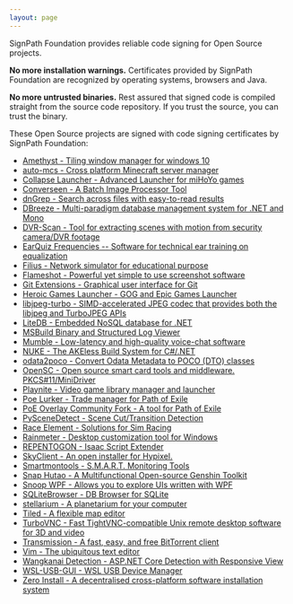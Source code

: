 ```yaml
---
layout: page
---
```


SignPath Foundation provides reliable code signing for Open Source projects. 

**No more installation warnings.** Certificates provided by SignPath Foundation are recognized by operating systems, browsers and Java.

**No more untrusted binaries.** Rest assured that signed code is compiled straight from the source code repository. If you trust the source, you can trust the binary.

These Open Source projects are signed with code signing certificates by SignPath Foundation:

* [Amethyst - Tiling window manager for windows 10](Amethyst)
* [auto-mcs - Cross platform Minecraft server manager](auto-mcs)
* [Collapse Launcher - Advanced Launcher for miHoYo games](CollapseLauncher)
* [Converseen - A Batch Image Processor Tool](converseen)
* [dnGrep - Search across files with easy-to-read results](dnGrep)
* [DBreeze - Multi-paradigm database management system for .NET and Mono](DBreeze)
* [DVR-Scan - Tool for extracting scenes with motion from security camera/DVR footage](DVR-Scan)
* [EarQuiz Frequencies -- Software for technical ear training on equalization](earquiz.org)
* [Filius - Network simulator for educational purpose](Filius)
* [Flameshot - Powerful yet simple to use screenshot software](flameshot)
* [Git Extensions - Graphical user interface for Git](GitExtensions)
* [Heroic Games Launcher - GOG and Epic Games Launcher](HeroicGamesLauncher)
* [libjpeg-turbo - SIMD-accelerated JPEG codec that provides both the libjpeg and TurboJPEG APIs](libjpeg-turbo)
* [LiteDB - Embedded NoSQL database for .NET](litedb.org)
* [MSBuild Binary and Structured Log Viewer](msbuildlog.com)
* [Mumble - Low-latency and high-quality voice-chat software](Mumble)
* [NUKE - The AKEless Build System for C#/.NET](nuke.build)
* [odata2poco - Convert Odata Metadata to POCO (DTO) classes](odata2poco)
* [OpenSC - Open source smart card tools and middleware. PKCS#11/MiniDriver](OpenSC)
* [Playnite - Video game library manager and launcher](Playnite)
* [Poe Lurker - Trade manager for Path of Exile](Poe-Lurker)
* [PoE Overlay Community Fork - A tool for Path of Exile](Poe-Overlay-CF)
* [PySceneDetect - Scene Cut/Transition Detection](PySceneDetect)
* [Race Element - Solutions for Sim Racing](Race-Element)
* [Rainmeter - Desktop customization tool for Windows](rainmeter)
* [REPENTOGON - Isaac Script Extender](repentogon.com)
* [SkyClient - An open installer for Hypixel.](SkyClient)
* [Smartmontools - S.M.A.R.T. Monitoring Tools](Smartmontools)
* [Snap Hutao - A Multifunctional Open-source Genshin Toolkit](SnapHutao)
* [Snoop WPF - Allows you to explore UIs written with WPF](SnoopWPF)
* [SQLiteBrowser - DB Browser for SQLite](SQLiteBrowser)
* [stellarium - A planetarium for your computer](stellarium.org)
* [Tiled - A flexible map editor](mapeditor.org)
* [TurboVNC - Fast TightVNC-compatible Unix remote desktop software for 3D and video](TurboVNC)
* [Transmission - A fast, easy, and free BitTorrent client](Transmission)
* [Vim - The ubiquitous text editor](Vim)
* [Wangkanai Detection - ASP.NET Core Detection with Responsive View](WangkanaiDetection)
* [WSL-USB-GUI - WSL USB Device Manager](WSLUSBGUI)
* [Zero Install - A decentralised cross-platform software installation system](0install)

